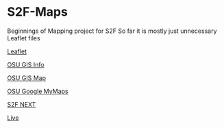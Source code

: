 # S2F-Maps
Beginnings of Mapping project for S2F
So far it is mostly just unnecessary Leaflet files

[Leaflet](https://leafletjs.com/)

[OSU GIS Info](https://gismaps.osu.edu/arcgis/rest/services)

[OSU GIS Map](https://gismaps.osu.edu/OSUMaps/Default.html?)

[OSU Google MyMaps](https://www.google.com/maps/d/viewer?mid=1hG7g-ZLMdqkulfHKbNZXTkwiLuHGfonK&ll=40.00082348140698%2C-83.02537039514612&z=15)

[S2F NEXT](https://s2f.excelsus.ltd/)

[Live](https://tuttlepower.github.io/S2F-Maps/Maps/index.html)


